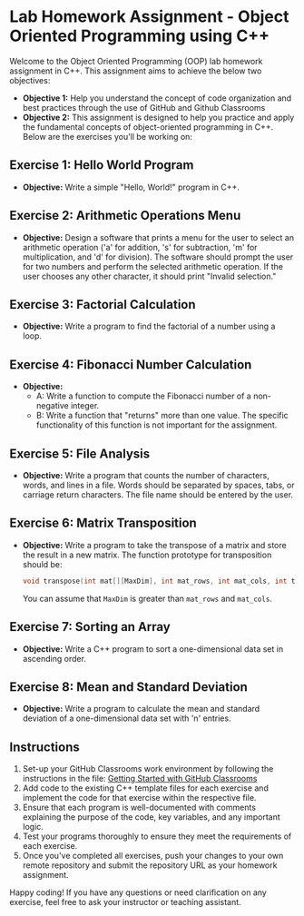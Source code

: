 # Lab Homework Assignment - Object Oriented Programming using C++

Welcome to the Object Oriented Programming (OOP) lab homework assignment in C++. This assignment aims to achieve the below two objectives:
- **Objective 1:** Help you understand the concept of code organization and best practices through the use of GitHub and Github Classrooms
- **Objective 2:** This assignment is designed to help you practice and apply the fundamental concepts of object-oriented programming in C++. Below are the exercises you'll be working on:

## Exercise 1: Hello World Program

- **Objective:** Write a simple "Hello, World!" program in C++.

## Exercise 2: Arithmetic Operations Menu

- **Objective:** Design a software that prints a menu for the user to select an arithmetic operation ('a' for addition, 's' for subtraction, 'm' for multiplication, and 'd' for division). The software should prompt the user for two numbers and perform the selected arithmetic operation. If the user chooses any other character, it should print "Invalid selection."

## Exercise 3: Factorial Calculation

- **Objective:** Write a program to find the factorial of a number using a loop.

## Exercise 4: Fibonacci Number Calculation

- **Objective:** 
  - A: Write a function to compute the Fibonacci number of a non-negative integer.
  - B: Write a function that "returns" more than one value. The specific functionality of this function is not important for the assignment.

## Exercise 5: File Analysis

- **Objective:** Write a program that counts the number of characters, words, and lines in a file. Words should be separated by spaces, tabs, or carriage return characters. The file name should be entered by the user.

## Exercise 6: Matrix Transposition

- **Objective:** Write a program to take the transpose of a matrix and store the result in a new matrix. The function prototype for transposition should be:

  ```cpp
  void transpose(int mat[][MaxDim], int mat_rows, int mat_cols, int transpose[][MaxDim])
  ```
  You can assume that `MaxDim` is greater than `mat_rows` and `mat_cols`.

## Exercise 7: Sorting an Array

- **Objective:** Write a C++ program to sort a one-dimensional data set in ascending order.

## Exercise 8: Mean and Standard Deviation

- **Objective:** Write a program to calculate the mean and standard deviation of a one-dimensional data set with 'n' entries.

## Instructions

1. Set-up your GitHub Classrooms work environment by following the instructions in the file: [Getting Started with GitHub Classrooms](https://github.com/OOP-NYUAD/Lab-0-Templates/blob/main/Getting%20Started%20with%20GitHub%20Classrooms.pdf) 
2. Add code to the existing C++ template files for each exercise and implement the code for that exercise within the respective file.
3. Ensure that each program is well-documented with comments explaining the purpose of the code, key variables, and any important logic.
4. Test your programs thoroughly to ensure they meet the requirements of each exercise.
5. Once you've completed all exercises, push your changes to your own remote repository and submit the repository URL as your homework assignment.

Happy coding! If you have any questions or need clarification on any exercise, feel free to ask your instructor or teaching assistant.
